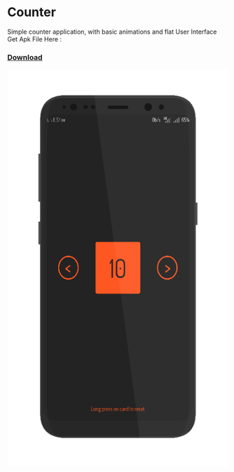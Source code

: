 # Counter
Simple counter application, with basic animations and flat User Interface<br>
Get Apk File Here :
### [Download](Counter.apk?raw=true)
![Screenshot](screenshot.png?raw=true)
